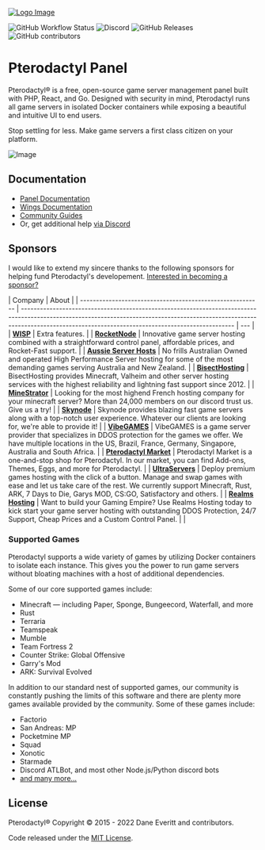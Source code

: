 [![Logo Image](https://cdn.pterodactyl.io/logos/new/pterodactyl_logo.png)](https://pterodactyl.io)

![GitHub Workflow Status](https://img.shields.io/github/actions/workflow/status/pterodactyl/panel/ci.yaml?label=Tests&style=for-the-badge&branch=1.0-develop)
![Discord](https://img.shields.io/discord/122900397965705216?label=Discord&logo=Discord&logoColor=white&style=for-the-badge)
![GitHub Releases](https://img.shields.io/github/downloads/pterodactyl/panel/latest/total?style=for-the-badge)
![GitHub contributors](https://img.shields.io/github/contributors/pterodactyl/panel?style=for-the-badge)

# Pterodactyl Panel

Pterodactyl® is a free, open-source game server management panel built with PHP, React, and Go. Designed with security
in mind, Pterodactyl runs all game servers in isolated Docker containers while exposing a beautiful and intuitive
UI to end users.

Stop settling for less. Make game servers a first class citizen on your platform.

![Image](https://cdn.pterodactyl.io/site-assets/pterodactyl_v1_demo.gif)

## Documentation

- [Panel Documentation](https://pterodactyl.io/panel/1.0/getting_started.html)
- [Wings Documentation](https://pterodactyl.io/wings/1.0/installing.html)
- [Community Guides](https://pterodactyl.io/community/about.html)
- Or, get additional help [via Discord](https://discord.gg/pterodactyl)

## Sponsors

I would like to extend my sincere thanks to the following sponsors for helping fund Pterodactyl's developement.
[Interested in becoming a sponsor?](https://github.com/sponsors/matthewpi)

| Company                                                   | About                                                                                                                                                                                                                           |
| --------------------------------------------------------- | ------------------------------------------------------------------------------------------------------------------------------------------------------------------------------------------------------------------------------- | --- |
| [**WISP**](https://wisp.gg)                               | Extra features.                                                                                                                                                                                                                 |
| [**RocketNode**](https://rocketnode.com/)                 | Innovative game server hosting combined with a straightforward control panel, affordable prices, and Rocket-Fast support.                                                                                                       |
| [**Aussie Server Hosts**](https://aussieserverhosts.com/) | No frills Australian Owned and operated High Performance Server hosting for some of the most demanding games serving Australia and New Zealand.                                                                                 |
| [**BisectHosting**](https://www.bisecthosting.com/)       | BisectHosting provides Minecraft, Valheim and other server hosting services with the highest reliability and lightning fast support since 2012.                                                                                 |
| [**MineStrator**](https://minestrator.com/)               | Looking for the most highend French hosting company for your minecraft server? More than 24,000 members on our discord trust us. Give us a try!                                                                                 |
| [**Skynode**](https://www.skynode.pro/)                   | Skynode provides blazing fast game servers along with a top-notch user experience. Whatever our clients are looking for, we're able to provide it!                                                                              |
| [**VibeGAMES**](https://vibegames.net/)                   | VibeGAMES is a game server provider that specializes in DDOS protection for the games we offer. We have multiple locations in the US, Brazil, France, Germany, Singapore, Australia and South Africa.                           |
| [**Pterodactyl Market**](https://pterodactylmarket.com/)  | Pterodactyl Market is a one-and-stop shop for Pterodactyl. In our market, you can find Add-ons, Themes, Eggs, and more for Pterodactyl.                                                                                         |
| [**UltraServers**](https://ultraservers.com/)             | Deploy premium games hosting with the click of a button. Manage and swap games with ease and let us take care of the rest. We currently support Minecraft, Rust, ARK, 7 Days to Die, Garys MOD, CS:GO, Satisfactory and others. |
| [**Realms Hosting**](https://realmshosting.com/)          | Want to build your Gaming Empire? Use Realms Hosting today to kick start your game server hosting with outstanding DDOS Protection, 24/7 Support, Cheap Prices and a Custom Control Panel.                                      |     |

### Supported Games

Pterodactyl supports a wide variety of games by utilizing Docker containers to isolate each instance. This gives
you the power to run game servers without bloating machines with a host of additional dependencies.

Some of our core supported games include:

- Minecraft — including Paper, Sponge, Bungeecord, Waterfall, and more
- Rust
- Terraria
- Teamspeak
- Mumble
- Team Fortress 2
- Counter Strike: Global Offensive
- Garry's Mod
- ARK: Survival Evolved

In addition to our standard nest of supported games, our community is constantly pushing the limits of this software
and there are plenty more games available provided by the community. Some of these games include:

- Factorio
- San Andreas: MP
- Pocketmine MP
- Squad
- Xonotic
- Starmade
- Discord ATLBot, and most other Node.js/Python discord bots
- [and many more...](https://github.com/parkervcp/eggs)

## License

Pterodactyl® Copyright © 2015 - 2022 Dane Everitt and contributors.

Code released under the [MIT License](./LICENSE.md).
